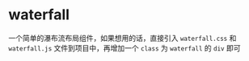 # waterfall

一个简单的瀑布流布局组件，如果想用的话，直接引入 `waterfall.css` 和 `waterfall.js` 文件到项目中，再增加一个 `class` 为 `waterfall` 的 `div` 即可